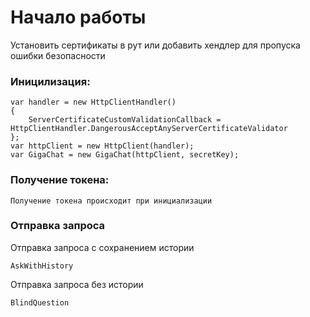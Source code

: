 # Начало работы
 Установить сертификаты в рут или добавить хендлер для пропуска ошибки безопасности
### Иницилизация:
```cs-sharp
var handler = new HttpClientHandler()
{
    ServerCertificateCustomValidationCallback = HttpClientHandler.DangerousAcceptAnyServerCertificateValidator
};
var httpClient = new HttpClient(handler);
var GigaChat = new GigaChat(httpClient, secretKey);
```
### Получение токена:
```cs-sharp
Получение токена происходит при инициализации
```
### Отправка запроса
Отправка запроса с сохранением истории
```cs-sharp
AskWithHistory
```
Отправка запроса без истории
```cs-sharp
BlindQuestion
```

